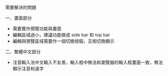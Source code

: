 需要解決的問題

一、畫面部分

- 需要實作預覽功能與畫面
- 編輯區域過小，建議功能做成 side bar 和 top bar
- 編輯與預覽區域需要作一個切換按鈕，互相切換顯示

二、繁體中文部分

- 注音輸入法中文輸入不友善，輸入框中無法和瀏覽器的輸入框畫面一致，無法顯示注音和遠字
